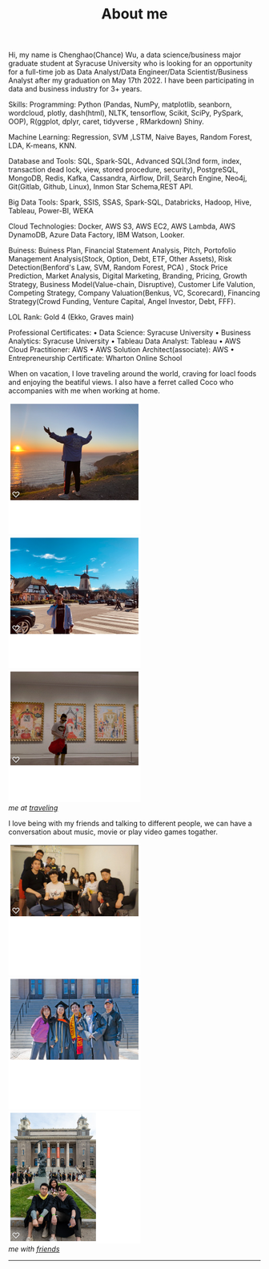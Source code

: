 ﻿---
layout: page
title: About me
---

Hi, my name is Chenghao(Chance) Wu, a data science/business major graduate student at Syracuse University who is looking for an opportunity for a full-time job as Data Analyst/Data Engineer/Data Scientist/Business Analyst after my graduation on May 17th 2022. I have been participating in data and business industry for 3+ years.

Skills:
Programming: Python (Pandas, NumPy, matplotlib, seanborn, wordcloud, plotly, dash(html), NLTK, tensorflow, Scikit, SciPy, PySpark, OOP), R(ggplot, dplyr, caret, tidyverse , RMarkdown) Shiny.

Machine Learning: Regression, SVM ,LSTM, Naive Bayes, Random Forest, LDA, K-means, KNN.

Database and Tools: SQL, Spark-SQL, Advanced SQL(3nd form, index, transaction dead lock, view, stored procedure, security), PostgreSQL, MongoDB, Redis, Kafka, Cassandra, Airflow, Drill, Search Engine, Neo4j, Git(Gitlab, Github, Linux), Inmon Star Schema,REST API.

Big Data Tools: Spark, SSIS, SSAS, Spark-SQL, Databricks, Hadoop, Hive, Tableau, Power-BI, WEKA


Cloud Technologies: Docker, AWS S3, AWS EC2, AWS Lambda, AWS DynamoDB, Azure Data Factory, IBM Watson, Looker.

Buiness: Buiness Plan, Financial Statement Analysis, Pitch, Portofolio Management Analysis(Stock, Option, Debt, ETF, Other Assets), Risk Detection(Benford's Law, SVM, Random Forest, PCA) , Stock Price Prediction, Market Analysis, Digital Marketing, Branding, Pricing, Growth Strategy, Business Model(Value-chain, Disruptive), Customer Life Valution, Competing Strategy, Company Valuation(Benkus, VC, Scorecard), Financing Strategy(Crowd Funding, Venture Capital, Angel Investor, Debt, FFF).

LOL Rank: Gold 4 (Ekko, Graves main)

Professional Certificates:
• Data Science: Syracuse University
• Business Analytics: Syracuse University
• Tableau Data Analyst: Tableau
• AWS Cloud Practitioner: AWS
• AWS Solution Architect(associate): AWS
• Entrepreneurship Certificate: Wharton Online School

When on vacation, I love traveling around the world, craving for loacl foods and enjoying the beatiful views. I also have a ferret called Coco who accompanies with me when working at home. 

<div class="gallery-box">
  <div class="gallery">
    <img src="/images/me.png" alt="Project">
    <img src="/images/me2.png" alt="Project">
    <img src="/images/me3.png" alt="Project">
  </div>
    <em>me at <a href="" target="_blank">traveling</a></em>
</div>


I love being with my friends and talking to different people, we can have a conversation about music, movie or play video games togather.

<div class="gallery-box">
  <div class="gallery">
    <img src="/images/friends.png" alt="Project">
    <img src="/images/friends2.png" alt="Project">
    <img src="/images/friends3.png" alt="Project">
  </div>
    <em>me with <a href="/" target="_blank">friends</a></em>
</div>


***